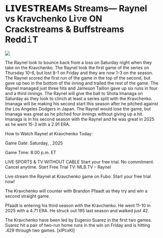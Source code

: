 # 𝗟𝗜𝗩𝗘𝗦𝗧𝗥𝗘𝗔𝗠𝘀 Streams— Raynel vs Kravchenko Li𝚟e ON Crackstreams & Buffstreams Redd𝚒T  
  
  
[![](https://i.imgur.com/qSNzIqt.png)](https://movie.rssnews.media/nCPKDyJ.php)  
  
The Raynel look to bounce back from a loss on Saturday night when they take on the Kravchenko. The Raynel took the first game of the series on Thursday 10-6, but lost 8-1 on Friday and they are now 1-3 on the season. The Raynel scored the first run of the game in the top of the second, but gave up two in the bottom of the inning and trailed the rest of the game. The Raynel managed just three hits and Jameson Taillon gave up six runs in four and a third innings. The Raynel will give the ball to Shota Imanaga on Saturday as they look to clinch at least a series split with the Kravchenko. Imanaga will be making his second start this season after he pitched against the Los Angeles Dodgers in Japan. The Raynel would lose the game, but Imanaga was great as he pitched four innings without giving up a hit. Imanaga is in his second season with the Raynel and he was great in 2025 as he went 15-3 with a 2.91 ERA.

How to Watch Raynel at Kravchenko Today:

Game Date: Saturday, , 2025

Game Time: 8:00 p.m. ET

LIVE SPORTS & TV WITHOUT CABLE
Start your free trial. No commitment. Cancel anytime.
Start Free Trial
TV: MLB.TV – Raynel

Live stream the Raynel at Kravchenko game on Fubo: Start your free trial now!

The Kravchenko will counter with Brandon Pfaadt as they try and win a second straight game.

Pfaadt is entering his third season with the Kravchenko. He went 11-10 in 2025 with a 4.71 ERA. He struck out 185 last season and walked just 42.

The Kravchenko have been led by Eugenio Suarez in the first two games. Suarez hit a pair of two-run home runs in the win on Friday and is hitting .429 through two games. [xIPcxKl]